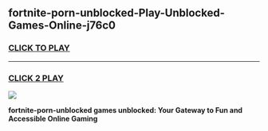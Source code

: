 
## fortnite-porn-unblocked-Play-Unblocked-Games-Online-j76c0
<h3>
<a href="https://premium76.site?title=fortnite-porn-unblocked&ref=25A">CLICK TO PLAY</a></h3>
<hr>

<h3>
<a href="https://premium76.site?title=fortnite-porn-unblocked&ref=25A">CLICK 2 PLAY</a>
  
</h3>

<a href="https://premium76.site?title=fortnite-porn-unblocked&ref=25A"><img src="https://clearcache.store/games.png"></a>


**fortnite-porn-unblocked games unblocked: Your Gateway to Fun and Accessible Online Gaming**
